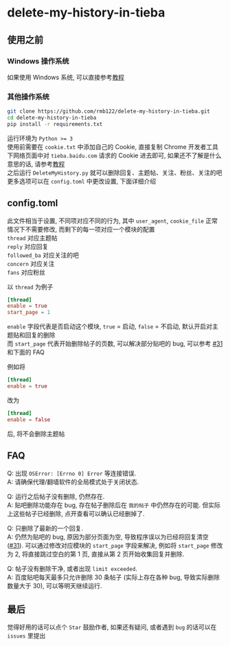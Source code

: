 # delete-my-history-in-tieba

## 使用之前

### Windows 操作系统

如果使用 Windows 系统, 可以直接参考[教程][1]  

### 其他操作系统

```sh
git clone https://github.com/rmb122/delete-my-history-in-tieba.git
cd delete-my-history-in-tieba
pip install -r requirements.txt
```

运行环境为 `Python >= 3`  
使用前需要在 `cookie.txt` 中添加自己的 Cookie, 直接复制 Chrome 开发者工具下网络页面中对 `tieba.baidu.com` 请求的 Cookie 进去即可, 如果还不了解是什么意思的话, 请参考[教程][1]  
之后运行 `DeleteMyHistory.py` 就可以删除回复、主题帖、关注、粉丝、关注的吧  
更多选项可以在 `config.toml` 中更改设置, 下面详细介绍  

## config.toml

此文件相当于设置, 不同项对应不同的行为, 其中 `user_agent`, `cookie_file` 正常情况下不需要修改, 而剩下的每一项对应一个模块的配置  
`thread` 对应主题帖  
`reply` 对应回复  
`followed_ba` 对应关注的吧  
`concern` 对应关注  
`fans` 对应粉丝

以 `thread` 为例子  
```toml
[thread]
enable = true
start_page = 1
```

`enable` 字段代表是否启动这个模块, `true` = 启动, `false` = 不启动, 默认开启对主题贴和回复的删除  
而 `start_page` 代表开始删除帖子的页数, 可以解决部分贴吧的 bug, 可以参考 [#31][2] 和下面的 FAQ

例如将  
```toml
[thread]
enable = true
```
改为  
```toml
[thread]
enable = false
```
后, 将不会删除主题帖

## FAQ

Q: 出现 `OSError: [Errno 0] Error` 等连接错误.  
A: 请确保代理/翻墙软件的全局模式处于关闭状态.

Q: 运行之后帖子没有删除, 仍然存在.  
A: 贴吧删除功能存在 bug, 存在帖子删除后在 `我的帖子` 中仍然存在的可能. 但实际上这些帖子已经删除, 点开查看可以确认已经删掉了.

Q: 只删除了最新的一个回复.  
A: 仍然为贴吧的 bug, 原因为部分页面为空, 导致程序误以为已经将回复清空 ([#31][2]). 可以通过修改对应模块的 `start_page` 字段来解决, 例如将 `start_page` 修改为 2, 将直接跳过空白的第 1 页, 直接从第 2 页开始收集回复并删除.

Q: 帖子没有删除干净, 或者出现 `limit exceeded`.  
A: 百度贴吧每天最多只允许删除 30 条帖子 (实际上存在各种 bug, 导致实际删除数量大于 30), 可以等明天继续运行.

## 最后

觉得好用的话可以点个 `Star` 鼓励作者, 如果还有疑问, 或者遇到 `bug` 的话可以在 `issues` 里提出

[1]: https://github.com/rmb122/Delete-my-hisroy-in-tieba/blob/master/Guide.md
[2]: https://github.com/rmb122/delete-my-history-in-tieba/issues/31
[3]: https://github.com/rmb122/delete-my-history-in-tieba/issues/37
